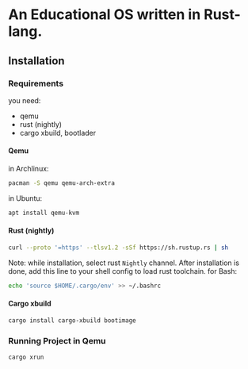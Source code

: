 # An Educational OS written in Rust-lang.

## Installation
### Requirements
you need:
- qemu
- rust (nightly)
- cargo xbuild, bootlader

#### Qemu
in Archlinux:
```bash
pacman -S qemu qemu-arch-extra
```
in Ubuntu:
```bash
apt install qemu-kvm
```

#### Rust (nightly)
```bash
curl --proto '=https' --tlsv1.2 -sSf https://sh.rustup.rs | sh
```
Note: while installation, select rust `Nightly` channel.
After installation is done, add this line to your shell config to load rust toolchain.
for Bash:
```bash
echo 'source $HOME/.cargo/env' >> ~/.bashrc
```

#### Cargo xbuild
```bash
cargo install cargo-xbuild bootimage
```

### Running Project in Qemu
```bash
cargo xrun
```
